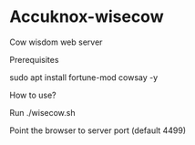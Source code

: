 # Accuknox-wisecow
Cow wisdom web server

Prerequisites

sudo apt install fortune-mod cowsay -y

How to use?

Run ./wisecow.sh

Point the browser to server port (default 4499)
